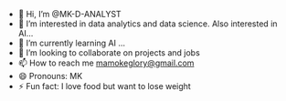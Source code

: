 - 👋 Hi, I’m @MK-D-ANALYST
- 👀 I’m interested in data analytics and data science. Also interested in AI...
- 🌱 I’m currently learning AI ...
- 💞️ I’m looking to collaborate on projects and jobs
- 📫 How to reach me mamokeglory@gmail.com
- 😄 Pronouns: MK
- ⚡ Fun fact: I love food but want to lose weight

<!---
MK-D-ANALYST/MK-D-ANALYST is a ✨ special ✨ repository because its `README.md` (this file) appears on your GitHub profile.
You can click the Preview link to take a look at your changes.
--->
